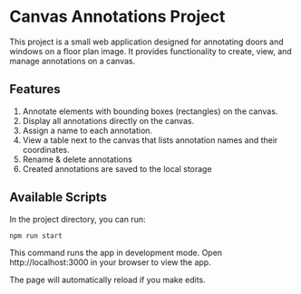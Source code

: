 # Canvas Annotations Project

This project is a small web application designed for annotating doors and windows on a floor plan image. It provides functionality to create, view, and manage annotations on a canvas.

## Features

1. Annotate elements with bounding boxes (rectangles) on the canvas.
2. Display all annotations directly on the canvas.
3. Assign a name to each annotation.
4. View a table next to the canvas that lists annotation names and their coordinates.
5. Rename & delete annotations
6. Created annotations are saved to the local storage

## Available Scripts

In the project directory, you can run:

```bash
npm run start
```
This command runs the app in development mode. Open http://localhost:3000 in your browser to view the app.

The page will automatically reload if you make edits.